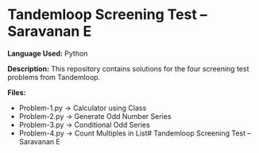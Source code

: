 # Tandemloop Screening Test – Saravanan E

**Language Used:** Python

**Description:**
This repository contains solutions for the four screening test problems from Tandemloop.

**Files:**
- Problem-1.py → Calculator using Class
- Problem-2.py → Generate Odd Number Series
- Problem-3.py → Conditional Odd Series
- Problem-4.py → Count Multiples in List# Tandemloop Screening Test – Saravanan E

